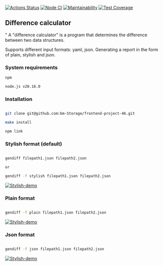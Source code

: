 [![Actions Status](https://github.com/bm-Storage/frontend-project-46/actions/workflows/hexlet-check.yml/badge.svg)](https://github.com/bm-Storage/frontend-project-46/actions)
[![Node CI](https://github.com/bm-Storage/frontend-project-46/actions/workflows/genDiffTest.yml/badge.svg)](https://github.com/bm-Storage/frontend-project-46/actions/workflows/genDiffTest.yml)
[![Maintainability](https://api.codeclimate.com/v1/badges/4b3922ddba549e5159a6/maintainability)](https://codeclimate.com/github/bm-Storage/frontend-project-46/maintainability)
[![Test Coverage](https://api.codeclimate.com/v1/badges/4b3922ddba549e5159a6/test_coverage)](https://codeclimate.com/github/bm-Storage/frontend-project-46/test_coverage)

## Difference calculator
"
A "difference calculator" is a program that determines the difference between two data structures.

Supports different input formats: yaml, json.
Generating a report in the form of plain, stylish and json.

### System requirements

```bash
npm

node.js v20.16.0
```

### Installation

```bash

git clone git@github.com:bm-Storage/frontend-project-46.git

make install

npm link
```

### Stylish format (default)

```bash

gendiff filepath1.json filepath2.json

or 

gendiff -f stylish filepath1.json filepath2.json
```

[![Stylish-demo](https://asciinema.org/a/z2SDMap8IgF92mhrI7r3c7Duz.png)](https://asciinema.org/a/z2SDMap8IgF92mhrI7r3c7Duz)

### Plain format

```bash

gendiff -f plain filepath1.json filepath2.json
```

[![Stylish-demo](https://asciinema.org/a/35YCkj0PkMfvQWmKquQYZuFzA.png)](https://asciinema.org/a/35YCkj0PkMfvQWmKquQYZuFzA)

### Json format

```bash

gendiff -f json filepath1.json filepath2.json
```

[![Stylish-demo](https://asciinema.org/a/IbLpoFzGjJm5duYGdmPtiabS0.png)](https://asciinema.org/a/IbLpoFzGjJm5duYGdmPtiabS0)

